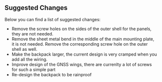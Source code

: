 ## Suggested Changes

Below you can find a list of suggested changes:

* Remove the screw holes on the sides of the outer shell for the panels, they are not needed.
* Remove the sheet metal bend in the middle of the main mounting plate, it is not needed. Remove the corresponding screw hole on the outer shell as well.
* Make the backpack larger, the current design is very cramped when you add all the wiring.
* Improve design of the GNSS wings, there are currenlty a lot of screws for such a simple part
* Re-design the backpack to be rainproof